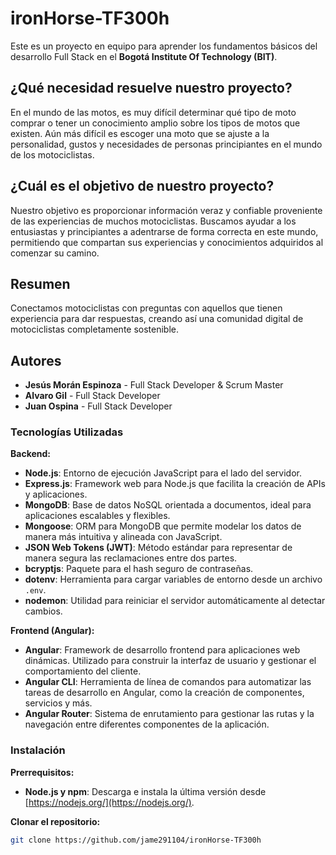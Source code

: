 # ironHorse-TF300h

Este es un proyecto en equipo para aprender los fundamentos básicos del desarrollo Full Stack en el **Bogotá Institute Of Technology (BIT)**.

## ¿Qué necesidad resuelve nuestro proyecto?

En el mundo de las motos, es muy difícil determinar qué tipo de moto comprar o tener un conocimiento amplio sobre los tipos de motos que existen. Aún más difícil es escoger una moto que se ajuste a la personalidad, gustos y necesidades de personas principiantes en el mundo de los motociclistas.

## ¿Cuál es el objetivo de nuestro proyecto?

Nuestro objetivo es proporcionar información veraz y confiable proveniente de las experiencias de muchos motociclistas. Buscamos ayudar a los entusiastas y principiantes a adentrarse de forma correcta en este mundo, permitiendo que compartan sus experiencias y conocimientos adquiridos al comenzar su camino.

## Resumen

Conectamos motociclistas con preguntas con aquellos que tienen experiencia para dar respuestas, creando así una comunidad digital de motociclistas completamente sostenible.

## Autores

- **Jesús Morán Espinoza** - Full Stack Developer & Scrum Master
- **Alvaro Gil** - Full Stack Developer
- **Juan Ospina** - Full Stack Developer

### Tecnologías Utilizadas

**Backend:**
* **Node.js**: Entorno de ejecución JavaScript para el lado del servidor.
* **Express.js**: Framework web para Node.js que facilita la creación de APIs y aplicaciones.
* **MongoDB**: Base de datos NoSQL orientada a documentos, ideal para aplicaciones escalables y flexibles.
* **Mongoose**: ORM para MongoDB que permite modelar los datos de manera más intuitiva y alineada con JavaScript.
* **JSON Web Tokens (JWT)**: Método estándar para representar de manera segura las reclamaciones entre dos partes.
* **bcryptjs**: Paquete para el hash seguro de contraseñas.
* **dotenv**: Herramienta para cargar variables de entorno desde un archivo `.env`.
* **nodemon**: Utilidad para reiniciar el servidor automáticamente al detectar cambios.

**Frontend (Angular):**
* **Angular**: Framework de desarrollo frontend para aplicaciones web dinámicas. Utilizado para construir la interfaz de usuario y gestionar el comportamiento del cliente.
* **Angular CLI**: Herramienta de línea de comandos para automatizar las tareas de desarrollo en Angular, como la creación de componentes, servicios y más.
* **Angular Router**: Sistema de enrutamiento para gestionar las rutas y la navegación entre diferentes componentes de la aplicación.

### Instalación

**Prerrequisitos:**

* **Node.js y npm**: Descarga e instala la última versión desde [https://nodejs.org/](https://nodejs.org/).

**Clonar el repositorio:**

```bash
git clone https://github.com/jame291104/ironHorse-TF300h
